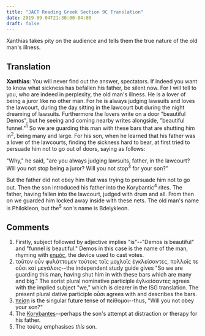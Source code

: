 ```yaml
---
title: "JACT Reading Greek Section 9C Translation"
date: 2019-09-04T21:30:00-04:00
draft: false 
---
```

Xanthias takes pity on the audience and tells them the true nature of the old man's illness.<!--more-->
## Translation
__Xanthias__: You will never find out the answer, spectators. If indeed you want to
know what sickness has befallen his father, be silent now. For I will tell to you, who are indeed in perplexity, the old man's illness. He is a lover of being a
juror like no other man. For he is always judging lawsuits and loves the
lawcourt, during the day sitting in the lawcourt but during the night dreaming
of lawsuits. Furthermore the lovers write on a door "beautiful Demos", but he
seeing and coming nearby writes alongside, "beautiful funnel."<sup>1</sup> So we are
guarding this man with these bars that are shutting him in<sup>2</sup>, being many and large. For
his son, when he learned that his father was a lover of the lawcourts, finding the
sickness hard to bear, at first tried to persuade him not to go out of
doors, saying as follows:

"Why," he said, "are you always judging lawsuits, father, in the lawcourt? Will
you not stop being a juror? Will you not stop<sup>3</sup> for your son?"

But the father did not obey him that was trying to persuade him not to go out.
Then the son introduced his father into the Korybantic<sup>4</sup> rites. The father, having
fallen into the lawcourt, judged with drum and all. From then on we guarded him
locked away inside with these nets. The old man's name is Philokleon, but the<sup>5</sup> 
son's name is Bdelykleon.
## Comments
1. Firstly, subject followed by adjective implies "is"--"Demos is beautiful" and "funnel is beautiful." Demos in this case is the name of the man, rhyming with [κημὸς](http://www.perseus.tufts.edu/hopper/text?doc=Perseus%3Atext%3A1999.04.0058%3Aentry%3Dkhmo%2Fs), the device used to cast votes.
2. τοῦτον οὖν φυλάττομεν τούτοις τοῖς μοχλοῖς ἐγκλείσαντες, πολλοῖς τε οὖσι καὶ μεγάλοις--the independent study guide gives "So we are guarding this man, having shut him in with these bars which are many and big." The aorist plural nominative participle ἐγλκείσαντες agrees with the implied subject "we," which is clearer in the ISG translation. The present plural dative participle οὖσι agrees with and describes the bars.
3. [πείσῃ](http://www.perseus.tufts.edu/hopper/text?doc=Perseus%3Atext%3A1999.04.0058%3Aentry%3Dpei%2Fqw) is the singular future tense of πείθομαι--thus, "Will you not obey your son?"
4. The [Korybantes](https://en.wikipedia.org/wiki/Korybantes)--perhaps the son's attempt at distraction or therapy for his father.
5. The τούτῳ emphasises _this_ son.